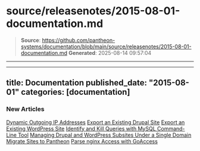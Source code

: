 # source/releasenotes/2015-08-01-documentation.md

> **Source**: https://github.com/pantheon-systems/documentation/blob/main/source/releasenotes/2015-08-01-documentation.md
> **Generated**: 2025-08-14 09:57:04

---

---
title: Documentation
published_date: "2015-08-01"
categories: [documentation]
---
### New Articles
[Dynamic Outgoing IP Addresses](/outgoing-ips)
[Export an Existing Drupal Site](/migrate-manual)
[Export an Existing WordPress Site](/migrate-manual)
[Identify and Kill Queries with MySQL Command-Line Tool](/guides/mariadb-mysql/kill-mysql-queries)
[Managing Drupal and WordPress Subsites Under a Single Domain](/single-application-sites)
[Migrate Sites to Pantheon](/guides/guided/)
[Parse nginx Access with GoAccess](/guides/logs-pantheon/nginx-access-logs)
